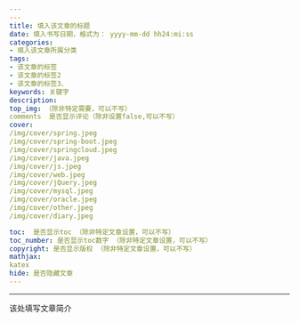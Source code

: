 ```yaml
---
---
title: 填入该文章的标题
date: 填入书写日期，格式为： yyyy-mm-dd hh24:mi:ss
categories:
- 填入该文章所属分类
tags:
- 该文章的标签
- 该文章的标签2
- 该文章的标签3、
keywords: 关键字
description:
top_img: （除非特定需要，可以不写）
comments  是否显示评论（除非设置false,可以不写）
cover:
/img/cover/spring.jpeg
/img/cover/spring-boot.jpeg
/img/cover/springcloud.jpeg
/img/cover/java.jpeg
/img/cover/js.jpeg
/img/cover/web.jpeg
/img/cover/jQuery.jpeg
/img/cover/mysql.jpeg
/img/cover/oracle.jpeg
/img/cover/other.jpeg
/img/cover/diary.jpeg

toc:  是否显示toc （除非特定文章设置，可以不写）
toc_number: 是否显示toc数字 （除非特定文章设置，可以不写）
copyright: 是否显示版权 （除非特定文章设置，可以不写）
mathjax:
katex
hide: 是否隐藏文章
---
```

---
该处填写文章简介

